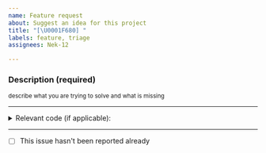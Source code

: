 ```yaml
---
name: Feature request
about: Suggest an idea for this project
title: "[\U0001F680] "
labels: feature, triage
assignees: Nek-12

---
```


### Description (required)

<sup>describe what you are trying to solve and what is missing</sup>

---

<details>
  <summary>Relevant code (if applicable):</summary>

```kotlin

```

</details>

---

- [ ] This issue hasn't been reported already
